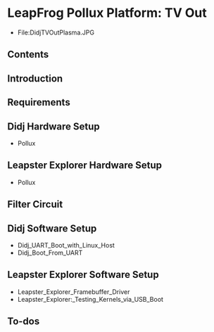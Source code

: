 # LeapFrog Pollux Platform: TV Out
* File:DidjTVOutPlasma.JPG
## Contents
## Introduction
## Requirements
## Didj Hardware Setup
* Pollux
## Leapster Explorer Hardware Setup
* Pollux
## Filter Circuit
## Didj Software Setup
* Didj_UART_Boot_with_Linux_Host
* Didj_Boot_From_UART
## Leapster Explorer Software Setup
* Leapster_Explorer_Framebuffer_Driver
* Leapster_Explorer:_Testing_Kernels_via_USB_Boot
## To-dos
